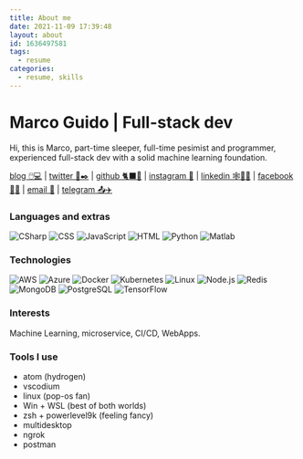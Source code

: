 ```yaml
---
title: About me
date: 2021-11-09 17:39:48
layout: about
id: 1636497581
tags:
  - resume
categories:
  - resume, skills
---
```


# Marco Guido | Full-stack dev

Hi, this is Marco, part-time sleeper, full-time pesimist and programmer, experienced full-stack dev with a solid machine learning foundation.

[blog 🖱️💻](https://img.shields.io/badge/-FFF?&logo=mouse) | [twitter 🐤✒️](http://twitter.com/guidotorresmx) | [github 🐈‍⬛🐙](http://github.com/guidotorresmx) | [instagram 🤳](http://www.instagram.com/guidotorresmx) | [linkedin 🕸️🧑‍💻](http://www.linkedin.com/in/guidotorresmx) | [facebook 🙂📕](http://www.facebook.com/guidotorresmx) | [email 📧](marco@guidotorres.mx) | [telegram 📤✈️](http://t.me/guidotorresmx)

### Languages and extras
![CSharp][CSharp] ![CSS][CSS] ![JavaScript][JavaScript] ![HTML][HTML] ![Python][Python] ![Matlab][Matlab]

### Technologies
![AWS][AWS] ![Azure][Azure] ![Docker][Docker] ![Kubernetes][Kubernetes] ![Linux][Linux] ![Node.js][Node.js] ![Redis][Redis] ![MongoDB][MongoDB] ![PostgreSQL][PostgreSQL] ![TensorFlow][TensorFlow]

### Interests
Machine Learning, microservice, CI/CD, WebApps.

### Tools I use
- atom (hydrogen)
- vscodium
- linux (pop-os fan)
- Win + WSL (best of both worlds)
- zsh + powerlevel9k (feeling fancy)
- multidesktop 
- ngrok
- postman


[CSharp]:     https://img.shields.io/badge/-C%23-FFF?&logo=Csharp&logoColor=black "C#"
[CSS]:        https://img.shields.io/badge/-CSS-FFF?&logo=CSS "CSS"
[JavaScript]: https://img.shields.io/badge/-JavaScript-FFF?&logo=JavaScript "JavaScript"
[HTML]:       https://img.shields.io/badge/-HTML-FFF?&logo=HTML "HTML"
[Python]:     https://img.shields.io/badge/-Python-FFF?&logo=Python "Python"
[Matlab]:     https://img.shields.io/badge/-Matlab-FFF?&logo=Matlab "Matlab"

[AWS]:        https://img.shields.io/badge/-AWS-FFF?&logo=Amazon-AWS&logoColor=blue "AWS"
[Azure]:      https://img.shields.io/badge/-Azure-FFF?&logo=azure-devops "Azure"
[Docker]:     https://img.shields.io/badge/-Docker-FFF?&logo=Docker "Docker"
[Kubernetes]: https://img.shields.io/badge/-Kubernetes-FFF?&logo=Kubernetes "Kubernetes"
[Linux]:      https://img.shields.io/badge/-Linux-FFF?&logo=Linux "Linux"
[Node.js]:    https://img.shields.io/badge/-Node.js-FFF?&logo=node.js "Node"
[Redis]:      https://img.shields.io/badge/-Redis-FFF?&logo=Redis "Redis"
[MongoDB]:      https://img.shields.io/badge/-MongoDB-FFF?&logo=MongoDB "MongoDB"
[PostgreSQL]: https://img.shields.io/badge/-PostgreSQL-FFF?&logo=PostgreSQL "PostgreSQL"
[TensorFlow]: https://img.shields.io/badge/-TensorFlow-FFF?&logo=TensorFlow "TensorFlow"
